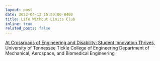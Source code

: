```yaml
---
layout: post
date: 2022-04-12 15:59:00-0400
title: Life Without Limits Club
inline: true
related_posts: false
---
```


<a href="https://mabe.utk.edu/at-crossroads-of-engineering-and-disability-student-innovation-thrives/">At Crossroads of Engineering and Disability: Student Innovation Thrives</a>, University of Tennessee Tickle College of Engineering Department of Mechanical, Aerospace, and Biomedical Engineering